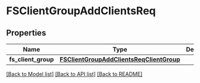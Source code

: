# FSClientGroupAddClientsReq

## Properties
Name | Type | Description | Notes
------------ | ------------- | ------------- | -------------
**fs_client_group** | [**FSClientGroupAddClientsReqClientGroup**](FSClientGroupAddClientsReqClientGroup.md) |  | 

[[Back to Model list]](../README.md#documentation-for-models) [[Back to API list]](../README.md#documentation-for-api-endpoints) [[Back to README]](../README.md)


